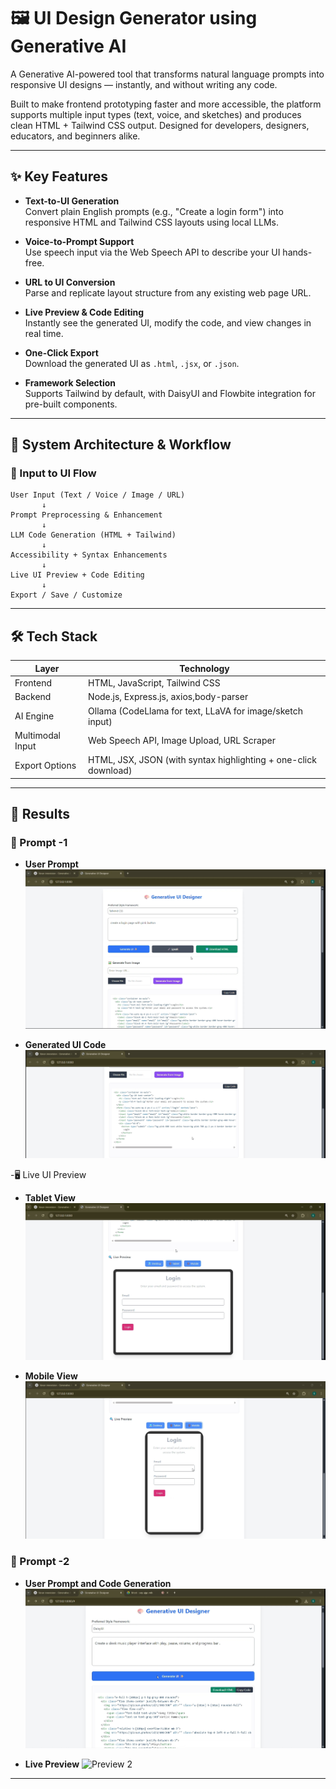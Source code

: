 # 🖼️ UI Design Generator using Generative AI

A Generative AI-powered tool that transforms natural language prompts into responsive UI designs — instantly, and without writing any code.

Built to make frontend prototyping faster and more accessible, the platform supports multiple input types (text, voice, and sketches) and produces clean HTML + Tailwind CSS output. Designed for developers, designers, educators, and beginners alike.

---

## ✨ Key Features

-  **Text-to-UI Generation**  
  Convert plain English prompts (e.g., "Create a login form") into responsive HTML and Tailwind CSS layouts using local LLMs.

-  **Voice-to-Prompt Support**  
  Use speech input via the Web Speech API to describe your UI hands-free.

-  **URL to UI Conversion**  
  Parse and replicate layout structure from any existing web page URL.

-  **Live Preview & Code Editing**  
  Instantly see the generated UI, modify the code, and view changes in real time.

-  **One-Click Export**  
  Download the generated UI as `.html`, `.jsx`, or `.json`.

-  **Framework Selection**  
  Supports Tailwind by default, with DaisyUI and Flowbite integration for pre-built components.

---

## 🧩 System Architecture & Workflow

### 🔄 Input to UI Flow

```plaintext
User Input (Text / Voice / Image / URL)
       ↓
Prompt Preprocessing & Enhancement
       ↓
LLM Code Generation (HTML + Tailwind)
       ↓
Accessibility + Syntax Enhancements
       ↓
Live UI Preview + Code Editing
       ↓
Export / Save / Customize
```
---
## 🛠 Tech Stack

| **Layer**        | **Technology**                                                     |
|------------------|---------------------------------------------------------------------|
| Frontend         | HTML, JavaScript, Tailwind CSS |
| Backend          | Node.js, Express.js, axios,body-parser |
| AI Engine        | Ollama (CodeLlama for text, LLaVA for image/sketch input)          |
| Multimodal Input | Web Speech API, Image Upload, URL Scraper                          |
| Export Options   | HTML, JSX, JSON (with syntax highlighting + one-click download)    |


---

## 📸 Results

### 🧠 Prompt -1 

- **User Prompt**
  ![Prompt 1](Results/Prompt%20-1.png)

- **Generated UI Code**
  ![Generated Code](Results/Generated%20Code%20-%201.png)

-🖥️ Live UI Preview
- **Tablet View**
  ![Tablet Preview](Results/Live%20Preview%20-1(Tablet).png)

- **Mobile View**
  ![Mobile Preview](Results/Live%20Preview%20-%201(Mobile).png)

### 🧠 Prompt -2 

- **User Prompt and Code Generation**
   ![Prompt 2](Results/Prompt%20-%202.png)

- **Live Preview**
  ![Preview 2](Results/Live%20Preview%20-2.png)

---
